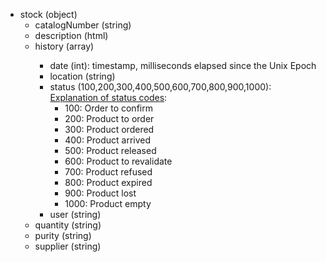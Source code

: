 - stock (object)
  - catalogNumber (string)
  - description (html)
  - history (array<object>)
    - date (int): timestamp, milliseconds elapsed since the Unix Epoch
    - location (string)
    - status (100,200,300,400,500,600,700,800,900,1000): [Explanation of status codes](https://github.com/cheminfo-js/visualizer-helper/blob/master/eln/StockHelper.js):
      - 100: Order to confirm
      - 200: Product to order
      - 300: Product ordered
      - 400: Product arrived
      - 500: Product released
      - 600: Product to revalidate
      - 700: Product refused
      - 800: Product expired
      - 900: Product lost
      - 1000: Product empty
    - user (string)
  - quantity (string)
  - purity (string)
  - supplier (string)
